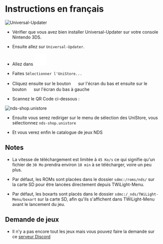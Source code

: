 # Instructions en français

![Universal-Updater](https://raw.githubusercontent.com/TheRinzler65/NDS-Shop/main/docs/favicon.ico)

- Vérifier que vous avez bien installer Universal-Updater sur votre console Nintendo 3DS.

- Ensuite allez sur `Universal-Updater`.

- Allez dans ![Réglages](https://github.com/Universal-Team/Universal-Updater/raw/master/assets/gfx/sprites/settings.png)

- Faites `Sélectionner l'UniStore...`

- Cliquez ensuite sur le bouton ![Ajout](https://github.com/Universal-Team/Universal-Updater/raw/master/assets/gfx/sprites/add.png) sur l'écran du bas et ensuite sur le bouton ![QR Code](https://github.com/Universal-Team/Universal-Updater/raw/master/assets/gfx/sprites/qr_code.png) sur l'écran du bas à gauche

- Scannez le QR Code ci-dessous : 


![nds-shop.unistore](https://github.com/TheRinzler65/NDS-Shop/raw/main/qrcode-nds-shop.unistore.png)


- Ensuite vous serez rediriger sur le menu de sélection des UniStore, vous sélectionnez `nds-shop.unistore`

- Et vous verez enfin le catalogue de jeux NDS


## Notes

- La vitesse de téléchargement est limitée à `45 Ko/s` ce qui signifie qu'un fichier de `30 Mo` prendra environ  `10 min` à se télécharger, voire un peu plus.

- Par défaut, les ROMs sont placées dans le dossier `sdmc:/roms/nds/` sur la carte SD pour être lancées directement depuis TWiLight-Menu.

- Par défaut, les boxarts sont placés dans le dossier `sdmc:/_nds/TWiLight-Menu/boxart` sur la carte SD, afin qu'ils s'affichent dans TWiLight-Menu avant le lancement du jeu.

## Demande de jeux

- Il n'y a pas encore tout les jeux mais vous pouvez faire la demande sur ce [serveur Discord](https://discord.gg/tWuMKd8ZHm)